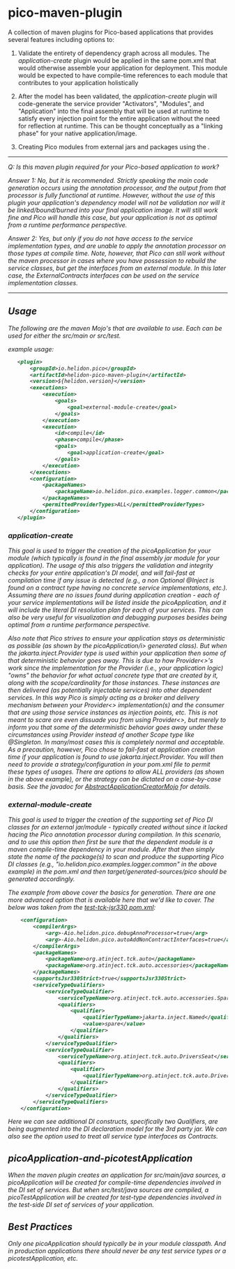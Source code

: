 # pico-maven-plugin
A collection of maven plugins for Pico-based applications that provides several features including options to:

1. Validate the entirety of dependency graph across all modules. The <i>application-create</i> plugin would be applied in the same pom.xml
   that would otherwise assemble your application for deployment. This module would be expected to have compile-time references to
   each module that contributes to your application holistically

2. After the model has been validated, the <i>application-create</i> plugin will code-generate the service provider "Activators", "Modules", and "Application" into the
   final assembly that will be used at runtime to satisfy every injection point for the entire application without the need for reflection at runtime. This can be thought conceptually as a "linking phase" for your native application/image.

3. Creating Pico modules from external jars and packages using the <i>.

---

Q: Is this maven plugin required for your Pico-based application to work?

Answer 1: No, but it is recommended. Strictly speaking the main code generation occurs using the annotation processor, and the output from that processor is fully functional at runtime. However, without the use of this plugin your application's dependency model will not be validation nor will it be linked/bound/burned into your final application image.  It will still work fine and Pico will handle this case, but your application is not as optimal from a runtime performance perspective.

Answer 2: Yes, but only if you do not have access to the service implementation types, and are unable to apply the annotation processor on those types at compile time. Note, however, that Pico can still work without the maven processor in cases where you have possession to rebuild the service classes, but get the interfaces from an external module. In this later case, the <i>ExternalContracts</i> interfaces can be used on the service implementation classes. 

---

## Usage

The following are the maven Mojo's that are available to use. Each can be used for either the src/main or src/test. 

example usage:
```pom.xml
   <plugin>
       <groupId>io.helidon.pico</groupId>
       <artifactId>helidon-pico-maven-plugin</artifactId>
       <version>${helidon.version}</version>
       <executions>
           <execution>
               <goals>
                   <goal>external-module-create</goal>
               </goals>
           </execution>
           <execution>
               <id>compile</id>
               <phase>compile</phase>
               <goals>
                   <goal>application-create</goal>
               </goals>
           </execution>
       </executions>
       <configuration>
           <packageNames>
               <packageName>io.helidon.pico.examples.logger.common</packageName>
           </packageNames>
           <permittedProviderTypes>ALL</permittedProviderTypes>
       </configuration>
   </plugin>
```

### application-create
This goal is used to trigger the creation of the <i>picoApplication</i> for your module (which typically is found in the final assembly jar module for your application). The usage of this also triggers the validation and integrity checks for your entire application's DI model, and will fail-fast at compilation time if any issue is detected (e.g., a non Optional @Inject is found on a contract type having no concrete service implementations, etc.). Assuming there are no issues found during application creation - each of your service implementations will be listed inside the <i>picoApplication</i>, and it will include the literal DI resolution plan for each of your services. This can also be very useful for visualization and debugging purposes besides being optimal from a runtime performance perspective.

Also note that Pico strives to ensure your application stays as deterministic as possible (as shown by the <i>picoApplication/i> generated class). But when the <i>jakarta.inject.Provider</i> type is used within your application then some of that deterministic behavior goes away. This is due to how Provider<>'s work since the implementation for the Provider (i.e., your application logic) "owns" the behavior for what actual concrete type that are created by it, along with the scope/cardinality for those instances. These instances are then delivered (as potentially injectable services) into other dependent services.  In this way Pico is simply acting as a broker and delivery mechanism between your Provider<> implementation(s) and the consumer that are using those service instances as injection points, etc. This is not meant to scare ore even dissuade you from using Provider<>, but merely to inform you that some of the deterministic behavior goes away under these circumstances using Provider instead of another Scope type like @Singleton. In many/most cases this is completely normal and acceptable. As a precaution, however, Pico chose to fail-fast at application creation time if your application is found to use jakarta.inject.Provider<T>. You will then need to provide a strategy/configuration in your pom.xml file to permit these types of usages. There are options to allow ALL providers (as shown in the above example), or the strategy can be dictated on a case-by-case basis. See the javadoc for [AbstractApplicationCreatorMojo](./src/main/java/io/helidon/pico/maven/plugin/AbstractApplicationCreatorMojo.java) for details.

### external-module-create
This goal is used to trigger the creation of the supporting set of Pico DI classes for an external jar/module - typically created without since it lacked hacing the Pico annotation processor during compilation. In this scenario, and to use this option then first be sure that the dependent module is a maven compile-time dependency in your module. After that then simply state the name of the package(s) to scan and produce the supporting Pico DI classes (e.g., "io.helidon.pico.examples.logger.common" in the above example) in the pom.xml and then target/generated-sources/pico should be generated accordingly.

The example from above cover the basics for generation. There are one more advanced option that is available here that we'd like to cover. The below was taken from the [test-tck-jsr330 pom.xml](../test-tck-jsr330/pom.xml):

```pom.xml
    <configuration>
        <compilerArgs>
            <arg>-Aio.helidon.pico.debugAnnoProcessor=true</arg>
            <arg>-Aio.helidon.pico.autoAddNonContractInterfaces=true</arg>
        </compilerArgs>
        <packageNames>
            <packageName>org.atinject.tck.auto</packageName>
            <packageName>org.atinject.tck.auto.accessories</packageName>
        </packageNames>
        <supportsJsr330Strict>true</supportsJsr330Strict>
        <serviceTypeQualifiers>
            <serviceTypeQualifier>
                <serviceTypeName>org.atinject.tck.auto.accessories.SpareTire</serviceTypeName>
                <qualifiers>
                    <qualifier>
                        <qualifierTypeName>jakarta.inject.Named</qualifierTypeName>
                        <value>spare</value>
                    </qualifier>
                </qualifiers>
            </serviceTypeQualifier>
            <serviceTypeQualifier>
                <serviceTypeName>org.atinject.tck.auto.DriversSeat</serviceTypeName>
                <qualifiers>
                    <qualifier>
                        <qualifierTypeName>org.atinject.tck.auto.Drivers</qualifierTypeName>
                    </qualifier>
                </qualifiers>
            </serviceTypeQualifier>
        </serviceTypeQualifiers>
    </configuration>
```

Here we can see additional DI constructs, specifically two Qualifiers, are being augmented into the DI declaration model for the 3rd party jar. We can also see the option used to treat all service type interfaces as Contracts.

## picoApplication-and-picotestApplication
When the maven plugin creates an application for <i>src/main/java</i> sources, a <i>picoApplication</i> will be created for compile-time dependencies involved in the DI set of services. But when <i>src/test/java</i> sources are compiled, a <i>picoTestApplication</i> will be created for test-type dependencies involved in the test-side DI set of services of your application.

## Best Practices
Only one picoApplication should typically be in your module classpath. And in production applications there should never be any test service types or a picotestApplication, etc.
